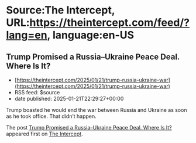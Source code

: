 # Source:The Intercept, URL:https://theintercept.com/feed/?lang=en, language:en-US

## Trump Promised a Russia–Ukraine Peace Deal. Where Is It?
 - [https://theintercept.com/2025/01/21/trump-russia-ukraine-war](https://theintercept.com/2025/01/21/trump-russia-ukraine-war)
 - RSS feed: $source
 - date published: 2025-01-21T22:29:27+00:00

<p>Trump boasted he would end the war between Russia and Ukraine as soon as he took office. That didn’t happen.</p>
<p>The post <a href="https://theintercept.com/2025/01/21/trump-russia-ukraine-war/">Trump Promised a Russia–Ukraine Peace Deal. Where Is It?</a> appeared first on <a href="https://theintercept.com">The Intercept</a>.</p>

